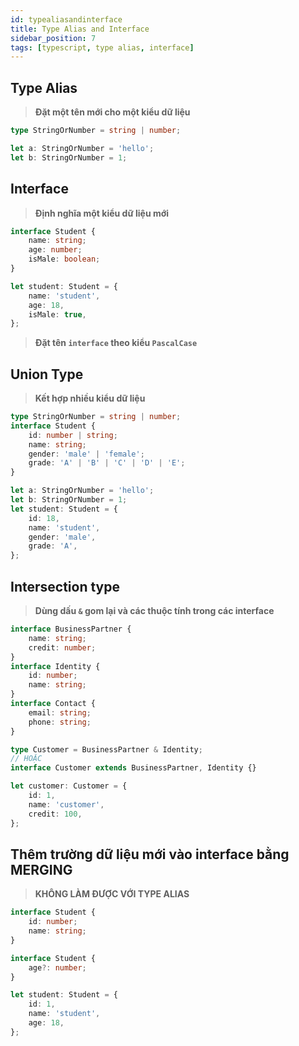 ```yaml
---
id: typealiasandinterface
title: Type Alias and Interface
sidebar_position: 7
tags: [typescript, type alias, interface]
---
```


## Type Alias

> **Đặt một tên mới cho một kiểu dữ liệu**

```ts
type StringOrNumber = string | number;

let a: StringOrNumber = 'hello';
let b: StringOrNumber = 1;
```

## Interface

> **Định nghĩa một kiểu dữ liệu mới**

```ts
interface Student {
    name: string;
    age: number;
    isMale: boolean;
}

let student: Student = {
    name: 'student',
    age: 18,
    isMale: true,
};
```

> **Đặt tên `interface` theo kiểu `PascalCase`**

## Union Type

> **Kết hợp nhiều kiểu dữ liệu**

```ts
type StringOrNumber = string | number;
interface Student {
    id: number | string;
    name: string;
    gender: 'male' | 'female';
    grade: 'A' | 'B' | 'C' | 'D' | 'E';
}

let a: StringOrNumber = 'hello';
let b: StringOrNumber = 1;
let student: Student = {
    id: 18,
    name: 'student',
    gender: 'male',
    grade: 'A',
};
```

## Intersection type

> **Dùng dấu `&` gom lại và các thuộc tính trong các interface**

```ts
interface BusinessPartner {
    name: string;
    credit: number;
}
interface Identity {
    id: number;
    name: string;
}
interface Contact {
    email: string;
    phone: string;
}

type Customer = BusinessPartner & Identity;
// HOẶC
interface Customer extends BusinessPartner, Identity {}

let customer: Customer = {
    id: 1,
    name: 'customer',
    credit: 100,
};
```

## Thêm trường dữ liệu mới vào interface bằng MERGING

> **KHÔNG LÀM ĐƯỢC VỚI TYPE ALIAS**

```ts
interface Student {
    id: number;
    name: string;
}

interface Student {
    age?: number;
}

let student: Student = {
    id: 1,
    name: 'student',
    age: 18,
};
```
